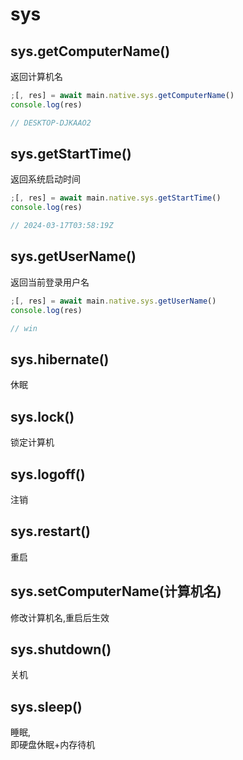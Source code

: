 # sys

## sys.getComputerName()
 返回计算机名

``` js
;[, res] = await main.native.sys.getComputerName()
console.log(res)

// DESKTOP-DJKAAO2
```
 

## sys.getStartTime()
 返回系统启动时间  

``` js
;[, res] = await main.native.sys.getStartTime()
console.log(res)

// 2024-03-17T03:58:19Z
```

## sys.getUserName()
 返回当前登录用户名

``` js
;[, res] = await main.native.sys.getUserName()
console.log(res)

// win
```

## sys.hibernate()
 休眠

## sys.lock()
 锁定计算机

## sys.logoff()
 注销

## sys.restart()
 重启

## sys.setComputerName(计算机名)
 修改计算机名,重启后生效

## sys.shutdown()
 关机

## sys.sleep()
 睡眠,  
即硬盘休眠+内存待机
